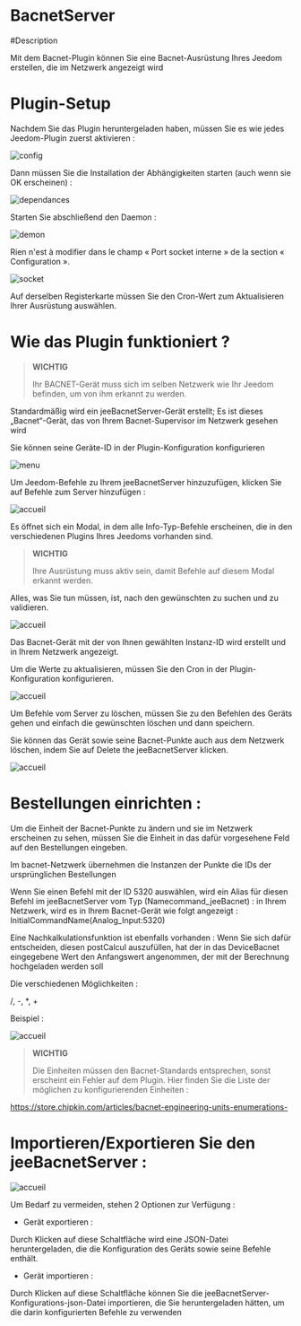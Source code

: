 # BacnetServer

#Description

Mit dem Bacnet-Plugin können Sie eine Bacnet-Ausrüstung Ihres Jeedom erstellen, die im Netzwerk angezeigt wird



# Plugin-Setup

Nachdem Sie das Plugin heruntergeladen haben, müssen Sie es wie jedes Jeedom-Plugin zuerst aktivieren :

![config](../images/BacnetServerConfig.png)

Dann müssen Sie die Installation der Abhängigkeiten starten (auch wenn sie OK erscheinen) :

![dependances](../images/BacnetServerDep.png)

Starten Sie abschließend den Daemon :

![demon](../images/BacneServerDemon.png)


Rien n'est à modifier dans le champ « Port socket interne » de la section « Configuration ».

![socket](../images/BacnetServerConfig.png)


Auf derselben Registerkarte müssen Sie den Cron-Wert zum Aktualisieren Ihrer Ausrüstung auswählen.




# Wie das Plugin funktioniert ?




>**WICHTIG**
>
>Ihr BACNET-Gerät muss sich im selben Netzwerk wie Ihr Jeedom befinden, um von ihm erkannt zu werden.


Standardmäßig wird ein jeeBacnetServer-Gerät erstellt; Es ist dieses „Bacnet“-Gerät, das von Ihrem Bacnet-Supervisor im Netzwerk gesehen wird

Sie können seine Geräte-ID in der Plugin-Konfiguration konfigurieren

![menu](../images/BacnetServerConfig.png)


Um Jeedom-Befehle zu Ihrem jeeBacnetServer hinzuzufügen, klicken Sie auf Befehle zum Server hinzufügen :

![accueil](../images/BacnetServerAccueil.png)


Es öffnet sich ein Modal, in dem alle Info-Typ-Befehle erscheinen, die in den verschiedenen Plugins Ihres Jeedoms vorhanden sind.


>**WICHTIG**
>
>Ihre Ausrüstung muss aktiv sein, damit Befehle auf diesem Modal erkannt werden.



Alles, was Sie tun müssen, ist, nach den gewünschten zu suchen und zu validieren.


![accueil](../images/BacnetServerModale.png)


Das Bacnet-Gerät mit der von Ihnen gewählten Instanz-ID wird erstellt und in Ihrem Netzwerk angezeigt.


Um die Werte zu aktualisieren, müssen Sie den Cron in der Plugin-Konfiguration konfigurieren.

![accueil](../images/BacnetServerConfig.png)



Um Befehle vom Server zu löschen, müssen Sie zu den Befehlen des Geräts gehen und einfach die gewünschten löschen und dann speichern.




Sie können das Gerät sowie seine Bacnet-Punkte auch aus dem Netzwerk löschen, indem Sie auf Delete the jeeBacnetServer klicken.


![accueil](../images/BacnetServerReinit.png)




# Bestellungen einrichten :


Um die Einheit der Bacnet-Punkte zu ändern und sie im Netzwerk erscheinen zu sehen, müssen Sie die Einheit in das dafür vorgesehene Feld auf den Bestellungen eingeben.

Im bacnet-Netzwerk übernehmen die Instanzen der Punkte die IDs der ursprünglichen Bestellungen

Wenn Sie einen Befehl mit der ID 5320 auswählen, wird ein Alias für diesen Befehl im jeeBacnetServer vom Typ (Namecommand_jeeBacnet) : 
in Ihrem Netzwerk, wird es in Ihrem Bacnet-Gerät wie folgt angezeigt : InitialCommandName(Analog_Input:5320)



Eine Nachkalkulationsfunktion ist ebenfalls vorhanden : 
Wenn Sie sich dafür entscheiden, diesen postCalcul auszufüllen, hat der in das DeviceBacnet eingegebene Wert den Anfangswert angenommen, der mit der Berechnung hochgeladen werden soll 

Die verschiedenen Möglichkeiten : 

/, -, *, +

Beispiel :

![accueil](../images/BacnetServerPostCalcul.png)





>**WICHTIG**
>
>Die Einheiten müssen den Bacnet-Standards entsprechen, sonst erscheint ein Fehler auf dem Plugin.
Hier finden Sie die Liste der möglichen zu konfigurierenden Einheiten :

https://store.chipkin.com/articles/bacnet-engineering-units-enumerations-




# Importieren/Exportieren Sie den jeeBacnetServer :


![accueil](../images/BacnetServerAccueil.png)

Um Bedarf zu vermeiden, stehen 2 Optionen zur Verfügung : 


- Gerät exportieren :

Durch Klicken auf diese Schaltfläche wird eine JSON-Datei heruntergeladen, die die Konfiguration des Geräts sowie seine Befehle enthält.


- Gerät importieren :

Durch Klicken auf diese Schaltfläche können Sie die jeeBacnetServer-Konfigurations-json-Datei importieren, die Sie heruntergeladen hätten, um die darin konfigurierten Befehle zu verwenden